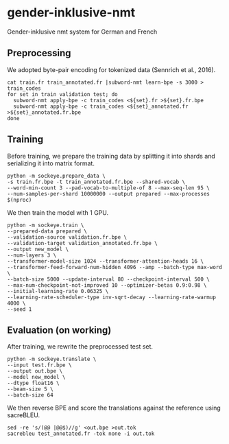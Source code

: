 # gender-inklusive-nmt
Gender-inklusive nmt system for German and French

## Preprocessing
We adopted byte-pair encoding for tokenized data (Sennrich et al., 2016).
```
cat train.fr train_annotated.fr |subword-nmt learn-bpe -s 3000 > train_codes
for set in train validation test; do
  subword-nmt apply-bpe -c train_codes <${set}.fr >${set}.fr.bpe
  subword-nmt apply-bpe -c train_codes <${set}_annotated.fr >${set}_annotated.fr.bpe
done
```
## Training
Before training, we prepare the training data by splitting it into shards and serializing it into matrix format.
```
python -m sockeye.prepare_data \
-s train.fr.bpe -t train_annotated.fr.bpe --shared-vocab \
--word-min-count 3 --pad-vocab-to-multiple-of 8 --max-seq-len 95 \
--num-samples-per-shard 10000000 --output prepared --max-processes $(nproc)
```

We then train the model with 1 GPU.
```
python -m sockeye.train \
--prepared-data prepared \
--validation-source validation.fr.bpe \
--validation-target validation_annotated.fr.bpe \
--output new_model \
--num-layers 3 \
--transformer-model-size 1024 --transformer-attention-heads 16 \
--transformer-feed-forward-num-hidden 4096 --amp --batch-type max-word \
--batch-size 5000 --update-interval 80 --checkpoint-interval 500 \
--max-num-checkpoint-not-improved 10 --optimizer-betas 0.9:0.98 \
--initial-learning-rate 0.06325 \
--learning-rate-scheduler-type inv-sqrt-decay --learning-rate-warmup 4000 \
--seed 1
```
## Evaluation (on working)
After training, we rewrite the preprocessed test set.
```
python -m sockeye.translate \
--input test.fr.bpe \
--output out.bpe \
--model new_model \
--dtype float16 \
--beam-size 5 \
--batch-size 64
```

We then reverse BPE and score the translations against the reference using sacreBLEU.
```
sed -re 's/(@@ |@@$)//g' <out.bpe >out.tok
sacrebleu test_annotated.fr -tok none -i out.tok
```
